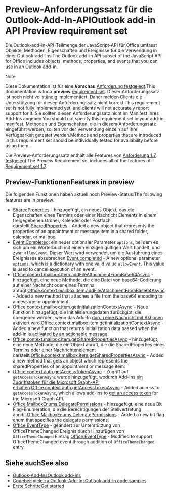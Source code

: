 # <a name="outlook-add-in-api-preview-requirement-set"></a><span data-ttu-id="809bb-101">Preview-Anforderungssatz für die Outlook-Add-In-API</span><span class="sxs-lookup"><span data-stu-id="809bb-101">Outlook add-in API Preview requirement set</span></span>

<span data-ttu-id="809bb-102">Die Outlook-add-in-API-Teilmenge der JavaScript-API für Office umfasst Objekte, Methoden, Eigenschaften und Ereignisse für die Verwendung in einer Outlook-add-Ins.</span><span class="sxs-lookup"><span data-stu-id="809bb-102">The Outlook add-in API subset of the JavaScript API for Office includes objects, methods, properties, and events that you can use in an Outlook add-in.</span></span>

> [!NOTE]
> <span data-ttu-id="809bb-103">Diese Dokumentation ist für eine **Vorschau** [Anforderung festgelegt](/javascript/office/requirement-sets/outlook-api-requirement-sets).</span><span class="sxs-lookup"><span data-stu-id="809bb-103">This documentation is for a **preview** [requirement set](/javascript/office/requirement-sets/outlook-api-requirement-sets).</span></span> <span data-ttu-id="809bb-104">Dieser Anforderungssatz ist noch nicht vollständig implementiert. Daher melden Clients die Unterstützung für diesen Anforderungssatz nicht korrekt.</span><span class="sxs-lookup"><span data-stu-id="809bb-104">This requirement set is not fully implemented yet, and clients will not accurately report support for it.</span></span> <span data-ttu-id="809bb-105">Sie sollten diesen Anforderungssatz nicht im Manifest Ihres Add-Ins angeben.</span><span class="sxs-lookup"><span data-stu-id="809bb-105">You should not specify this requirement set in your add-in manifest.</span></span> <span data-ttu-id="809bb-106">Methoden und Eigenschaften, die in diesem Anforderungssatz eingeführt werden, sollten vor der Verwendung einzeln auf ihre Verfügbarkeit getestet werden.</span><span class="sxs-lookup"><span data-stu-id="809bb-106">Methods and properties that are introduced in this requirement set should be individually tested for availability before using them.</span></span>

<span data-ttu-id="809bb-107">Die Preview-Anforderungssatz enthält alle Features von [Anforderung 1.7 festgelegt](../requirement-set-1.7/outlook-requirement-set-1.7.md).</span><span class="sxs-lookup"><span data-stu-id="809bb-107">The Preview Requirement set includes all of the features of [Requirement set 1.7](../requirement-set-1.7/outlook-requirement-set-1.7.md).</span></span>

## <a name="features-in-preview"></a><span data-ttu-id="809bb-108">Preview-Funktionen</span><span class="sxs-lookup"><span data-stu-id="809bb-108">Features in preview</span></span>

<span data-ttu-id="809bb-109">Die folgenden Funktionen haben aktuell noch Preview-Status:</span><span class="sxs-lookup"><span data-stu-id="809bb-109">The following features are in preview.</span></span>

- <span data-ttu-id="809bb-110">[SharedProperties](/javascript/api/outlook/office.sharedproperties) - hinzugefügt, ein neues Objekt, das die Eigenschaften eines Termins oder einer Nachricht Elements in einem freigegebenen Ordner, Kalender oder Postfach darstellt.</span><span class="sxs-lookup"><span data-stu-id="809bb-110">[SharedProperties](/javascript/api/outlook/office.sharedproperties) - Added a new object that represents the properties of an appointment or message item in a shared folder, calendar, or mailbox.</span></span>
- <span data-ttu-id="809bb-p102">[Event.Completed](/javascript/api/office/office.addincommands.event#completed-options-): ein neuer optionaler Parameter `options`, bei dem es sich um ein Wörterbuch mit einem einzigen gültigen Wert handelt, und zwar `allowEvent`. Dieser Wert wird verwendet, um die Ausführung eines Ereignisses abzubrechen.</span><span class="sxs-lookup"><span data-stu-id="809bb-p102">[Event.completed](/javascript/api/office/office.addincommands.event#completed-options-) - A new optional parameter `options`, which is a dictionary with one valid value `allowEvent`. This value is used to cancel execution of an event.</span></span>
- <span data-ttu-id="809bb-113">[Office.context.mailbox.item.addFileAttachmentFromBase64Async](office.context.mailbox.item.md#addfileattachmentfrombase64asyncbase64file-attachmentname-options-callback) - hinzugefügt, eine neue Methode, die eine Datei von base64-Codierung auf einer Nachricht oder eines Termins anfügt.</span><span class="sxs-lookup"><span data-stu-id="809bb-113">[Office.context.mailbox.item.addFileAttachmentFromBase64Async](office.context.mailbox.item.md#addfileattachmentfrombase64asyncbase64file-attachmentname-options-callback) - Added a new method that attaches a file from the base64 encoding to a message or appointment.</span></span>
- <span data-ttu-id="809bb-114">[Office.context.mailbox.item.getInitializationContextAsync](office.context.mailbox.item.md#getinitializationcontextasyncoptions-callback) – Neue Funktion hinzugefügt, die Initialisierungsdaten zurückgibt, die übergeben werden, wenn das Add-In [durch eine Nachricht mit Aktionen aktiviert](https://docs.microsoft.com/outlook/actionable-messages/invoke-add-in-from-actionable-message) wird.</span><span class="sxs-lookup"><span data-stu-id="809bb-114">[Office.context.mailbox.item.getInitializationContextAsync](office.context.mailbox.item.md#getinitializationcontextasyncoptions-callback) - Added a new function that returns initialization data passed when the add-in is [activated by an actionable message](https://docs.microsoft.com/outlook/actionable-messages/invoke-add-in-from-actionable-message).</span></span>
- <span data-ttu-id="809bb-115">[Office.context.mailbox.item.getSharedPropertiesAsync](office.context.mailbox.item.md#getsharedpropertiesasyncoptions-callback) - hinzugefügt, eine neue Methode, die ein Objekt abruft, die die SharedProperties eines Termins oder einer Nachrichtenelement darstellt.</span><span class="sxs-lookup"><span data-stu-id="809bb-115">[Office.context.mailbox.item.getSharedPropertiesAsync](office.context.mailbox.item.md#getsharedpropertiesasyncoptions-callback) - Added a new method that gets an object which represents the sharedProperties of an appointment or message item.</span></span>
- <span data-ttu-id="809bb-116">[Office.context.auth.getAccessTokenAsync](https://docs.microsoft.com/office/dev/add-ins/develop/sso-in-office-add-ins#sso-api-reference) – Zugriff auf `getAccessTokenAsync` wurde hinzugefügt, wodurch Add-Ins [ein Zugriffstoken für die Microsoft Graph-API erhalten](https://docs.microsoft.com/outlook/add-ins/authenticate-a-user-with-an-sso-token).</span><span class="sxs-lookup"><span data-stu-id="809bb-116">[Office.context.auth.getAccessTokenAsync](https://docs.microsoft.com/office/dev/add-ins/develop/sso-in-office-add-ins#sso-api-reference) - Added access to `getAccessTokenAsync`, which allows add-ins to [get an access token](https://docs.microsoft.com/outlook/add-ins/authenticate-a-user-with-an-sso-token) for the Microsoft Graph API.</span></span>
- <span data-ttu-id="809bb-117">[Office.MailboxEnums.DelegatePermissions](/javascript/api/outlook/office.mailboxenums.delegatepermissions) - hinzugefügt, eine neue Bit Flag-Enumeration, die die Berechtigungen der Stellvertretung angibt.</span><span class="sxs-lookup"><span data-stu-id="809bb-117">[Office.MailboxEnums.DelegatePermissions](/javascript/api/outlook/office.mailboxenums.delegatepermissions) - Added a new bit flag enum that specifies the delegate permissions.</span></span>
- <span data-ttu-id="809bb-118">[Office.EventType](/javascript/api/office/office.eventtype) - geändert zur Unterstützung von OfficeThemeChanged Ereignis durch Hinzufügen von `OfficeThemeChanged` Eintrag.</span><span class="sxs-lookup"><span data-stu-id="809bb-118">[Office.EventType](/javascript/api/office/office.eventtype) - Modified to support OfficeThemeChanged event through addition of `OfficeThemeChanged` entry.</span></span>

## <a name="see-also"></a><span data-ttu-id="809bb-119">Siehe auch</span><span class="sxs-lookup"><span data-stu-id="809bb-119">See also</span></span>

- [<span data-ttu-id="809bb-120">Outlook-Add-Ins</span><span class="sxs-lookup"><span data-stu-id="809bb-120">Outlook add-ins</span></span>](https://docs.microsoft.com/outlook/add-ins/)
- [<span data-ttu-id="809bb-121">Codebeispiele zu Outlook-Add-Ins</span><span class="sxs-lookup"><span data-stu-id="809bb-121">Outlook add-in code samples</span></span>](https://developer.microsoft.com/outlook/gallery/?filterBy=Outlook,Samples,Add-ins)
- [<span data-ttu-id="809bb-122">Erste Schritte</span><span class="sxs-lookup"><span data-stu-id="809bb-122">Get started</span></span>](https://docs.microsoft.com/outlook/add-ins/quick-start)